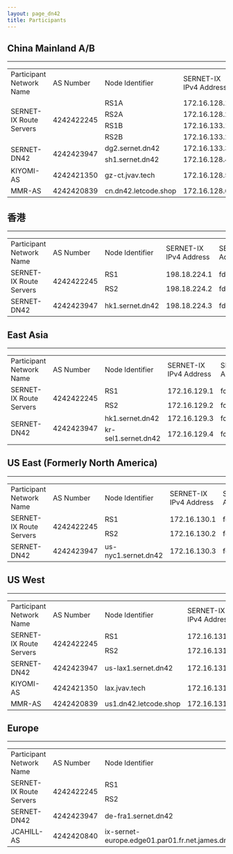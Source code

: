 ```yaml
---
layout: page_dn42
title: Participants
---
```


## China Mainland A/B
---
<table>
    <tr>
        <td>Participant Network Name</td>
        <td>AS Number</td>
        <td>Node Identifier</td>
        <td>SERNET-IX IPv4 Address</td>
        <td>SERNET-IX IPv6 Address</td>
    </tr>
    <tr>
        <td rowspan = "4">SERNET-IX Route Servers</td>
        <td rowspan = "4">4242422245</td>
        <td>RS1A</td>
        <td>172.16.128.1</td>
        <td>fd06:7bc4:e3fa:7940::1</td>
    </tr>
    <tr>
        <td>RS2A</td>
        <td>172.16.128.2</td>
        <td>fd06:7bc4:e3fa:7940::2</td>
    </tr>
    <tr>
        <td>RS1B</td>
        <td>172.16.133.1</td>
        <td>fd06:7bc4:e3fa:7946::1</td>
    </tr>
    <tr>
        <td>RS2B</td>
        <td>172.16.133.2</td>
        <td>fd06:7bc4:e3fa:7946::2</td>
    </tr>
    <tr>
        <td rowspan = "2">SERNET-DN42</td>
        <td rowspan = "2">4242423947</td>
        <td>dg2.sernet.dn42</td>
        <td>172.16.133.3</td>
        <td>fd06:7bc4:e3fa:7946::3</td>
    </tr>
    <tr>
        <td>sh1.sernet.dn42</td>
        <td>172.16.128.4</td>
        <td>fd06:7bc4:e3fa:7940::4</td>
    </tr>
    <tr>
        <td>KIYOMI-AS</td>
        <td>4242421350</td>
        <td>gz-ct.jvav.tech</td>
        <td>172.16.128.5</td>
        <td>fd06:7bc4:e3fa:7940::5</td>
    </tr>
    <tr>
        <td>MMR-AS</td>
        <td>4242420839</td>
        <td>cn.dn42.letcode.shop</td>
        <td>172.16.128.6</td>
        <td>fd06:7bc4:e3fa:7940::6</td>
    </tr>
</table>

## 香港
---
<table>
    <tr>
        <td>Participant Network Name</td>
        <td>AS Number</td>
        <td>Node Identifier</td>
        <td>SERNET-IX IPv4 Address</td>
        <td>SERNET-IX IPv6 Address</td>
    </tr>
    <tr>
        <td rowspan = "2">SERNET-IX Route Servers</td>
        <td rowspan = "2">4242422245</td>
        <td>RS1</td>
        <td>198.18.224.1</td>
        <td>fd06:7bc4:e3fa:7945::1</td>
    </tr>
    <tr>
        <td>RS2</td>
        <td>198.18.224.2</td>
        <td>fd06:7bc4:e3fa:7945::2</td>
    </tr>
    <tr>
        <td>SERNET-DN42</td>
        <td>4242423947</td>
        <td>hk1.sernet.dn42</td>
        <td>198.18.224.3</td>
        <td>fd06:7bc4:e3fa:7945::3</td>
    </tr>
</table>

## East Asia
---
<table>
    <tr>
        <td>Participant Network Name</td>
        <td>AS Number</td>
        <td>Node Identifier</td>
        <td>SERNET-IX IPv4 Address</td>
        <td>SERNET-IX IPv6 Address</td>
    </tr>
    <tr>
        <td rowspan = "2">SERNET-IX Route Servers</td>
        <td rowspan = "2">4242422245</td>
        <td>RS1</td>
        <td>172.16.129.1</td>
        <td>fd06:7bc4:e3fa:7941::1</td>
    </tr>
    <tr>
        <td>RS2</td>
        <td>172.16.129.2</td>
        <td>fd06:7bc4:e3fa:7941::2</td>
    </tr>
    <tr>
        <td rowspan = "2">SERNET-DN42</td>
        <td rowspan = "2">4242423947</td>
        <td>hk1.sernet.dn42</td>
        <td>172.16.129.3</td>
        <td>fd06:7bc4:e3fa:7941::3</td>
    </tr>
    <tr>
        <td>kr-sel1.sernet.dn42</td>
        <td>172.16.129.4</td>
        <td>fd06:7bc4:e3fa:7941::4</td>
    </tr>
</table>

## US East (Formerly North America)
---
<table>
    <tr>
        <td>Participant Network Name</td>
        <td>AS Number</td>
        <td>Node Identifier</td>
        <td>SERNET-IX IPv4 Address</td>
        <td>SERNET-IX IPv6 Address</td>
    </tr>
    <tr>
        <td rowspan = "2">SERNET-IX Route Servers</td>
        <td rowspan = "2">4242422245</td>
        <td>RS1</td>
        <td>172.16.130.1</td>
        <td>fd06:7bc4:e3fa:7942::1</td>
    </tr>
    <tr>
        <td>RS2</td>
        <td>172.16.130.2</td>
        <td>fd06:7bc4:e3fa:7942::2</td>
    </tr>
    <tr>
        <td>SERNET-DN42</td>
        <td>4242423947</td>
        <td>us-nyc1.sernet.dn42</td>
        <td>172.16.130.3</td>
        <td>fd06:7bc4:e3fa:7942::3</td>
    </tr>
</table>

## US West
---
<table>
    <tr>
        <td>Participant Network Name</td>
        <td>AS Number</td>
        <td>Node Identifier</td>
        <td>SERNET-IX IPv4 Address</td>
        <td>SERNET-IX IPv6 Address</td>
    </tr>
    <tr>
        <td rowspan = "2">SERNET-IX Route Servers</td>
        <td rowspan = "2">4242422245</td>
        <td>RS1</td>
        <td>172.16.131.1</td>
        <td>fd06:7bc4:e3fa:7943::1</td>
    </tr>
    <tr>
        <td>RS2</td>
        <td>172.16.131.2</td>
        <td>fd06:7bc4:e3fa:7943::2</td>
    </tr>
    <tr>
        <td>SERNET-DN42</td>
        <td>4242423947</td>
        <td>us-lax1.sernet.dn42</td>
        <td>172.16.131.3</td>
        <td>fd06:7bc4:e3fa:7943::3</td>
    </tr>
    <tr>
        <td>KIYOMI-AS</td>
        <td>4242421350</td>
        <td>lax.jvav.tech</td>
        <td>172.16.131.5</td>
        <td>fd06:7bc4:e3fa:7943::5</td>
    </tr>
    <tr>
        <td>MMR-AS</td>
        <td>4242420839</td>
        <td>us1.dn42.letcode.shop</td>
        <td>172.16.131.6</td>
        <td>fd06:7bc4:e3fa:7943::6</td>
    </tr>
</table>

## Europe
---
<table>
    <tr>
        <td>Participant Network Name</td>
        <td>AS Number</td>
        <td>Node Identifier</td>
        <td>SERNET-IX IPv4 Address</td>
        <td>SERNET-IX IPv6 Address</td>
    </tr>
    <tr>
        <td rowspan = "2">SERNET-IX Route Servers</td>
        <td rowspan = "2">4242422245</td>
        <td>RS1</td>
        <td>172.16.132.1</td>
        <td>fd06:7bc4:e3fa:7944::1</td>
    </tr>
    <tr>
        <td>RS2</td>
        <td>172.16.132.2</td>
        <td>fd06:7bc4:e3fa:7944::2</td>
    </tr>
    <tr>
        <td>SERNET-DN42</td>
        <td>4242423947</td>
        <td>de-fra1.sernet.dn42</td>
        <td>172.16.132.3</td>
        <td>fd06:7bc4:e3fa:7944::3</td>
    </tr>
    <tr>
        <td>JCAHILL-AS</td>
        <td>4242420840</td>
        <td>ix-sernet-europe.edge01.par01.fr.net.james.dn42</td>
        <td>172.16.132.4</td>
        <td>fd06:7bc4:e3fa:7944::4</td>
    </tr>
</table>